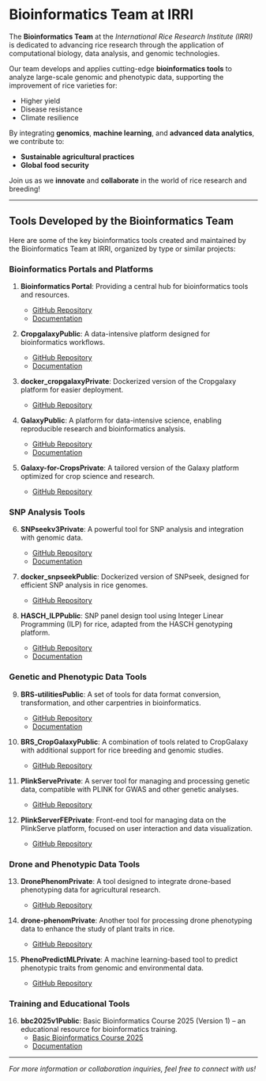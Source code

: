 # Bioinformatics Team at IRRI

The **Bioinformatics Team** at the *International Rice Research Institute (IRRI)* is dedicated to advancing rice research through the application of computational biology, data analysis, and genomic technologies.

Our team develops and applies cutting-edge **bioinformatics tools** to analyze large-scale genomic and phenotypic data, supporting the improvement of rice varieties for:
- Higher yield
- Disease resistance
- Climate resilience

By integrating **genomics**, **machine learning**, and **advanced data analytics**, we contribute to:
- **Sustainable agricultural practices**
- **Global food security**

Join us as we **innovate** and **collaborate** in the world of rice research and breeding!

---

## Tools Developed by the Bioinformatics Team

Here are some of the key bioinformatics tools created and maintained by the Bioinformatics Team at IRRI, organized by type or similar projects:

### **Bioinformatics Portals and Platforms**
1. **Bioinformatics Portal**: Providing a central hub for bioinformatics tools and resources.  
   - [GitHub Repository](https://github.com/irri/bioinfoPortalPublic)  
   - [Documentation](https://docs.irri.org/bioinfoPortalPublic)
  
2. **CropgalaxyPublic**: A data-intensive platform designed for bioinformatics workflows.  
   - [GitHub Repository](https://github.com/irri/CropgalaxyPublic)  
   - [Documentation](https://docs.irri.org/CropgalaxyPublic)
  
3. **docker_cropgalaxyPrivate**: Dockerized version of the Cropgalaxy platform for easier deployment.  
   - [GitHub Repository](https://github.com/irri/docker_cropgalaxyPrivate)

4. **GalaxyPublic**: A platform for data-intensive science, enabling reproducible research and bioinformatics analysis.  
   - [GitHub Repository](https://github.com/irri/GalaxyPublic)  
   - [Documentation](https://docs.irri.org/GalaxyPublic)

5. **Galaxy-for-CropsPrivate**: A tailored version of the Galaxy platform optimized for crop science and research.  
   - [GitHub Repository](https://github.com/irri/Galaxy-for-CropsPrivate)

### **SNP Analysis Tools**
6. **SNPseekv3Private**: A powerful tool for SNP analysis and integration with genomic data.  
   - [GitHub Repository](https://github.com/irri/SNPseekv3Private)  
   - [Documentation](https://docs.irri.org/SNPseekv3Private)

7. **docker_snpseekPublic**: Dockerized version of SNPseek, designed for efficient SNP analysis in rice genomes.  
   - [GitHub Repository](https://github.com/irri/docker_snpseekPublic)

8. **HASCH_ILPPublic**: SNP panel design tool using Integer Linear Programming (ILP) for rice, adapted from the HASCH genotyping platform.  
   - [GitHub Repository](https://github.com/irri/HASCH_ILPPublic)  
   - [Documentation](https://docs.irri.org/HASCH_ILPPublic)

### **Genetic and Phenotypic Data Tools**
9. **BRS-utilitiesPublic**: A set of tools for data format conversion, transformation, and other carpentries in bioinformatics.  
   - [GitHub Repository](https://github.com/irri/BRS-utilitiesPublic)  
   - [Documentation](https://docs.irri.org/BRS-utilitiesPublic)

10. **BRS_CropGalaxyPublic**: A combination of tools related to CropGalaxy with additional support for rice breeding and genomic studies.
    - [GitHub Repository](https://github.com/irri/BRS_CropGalaxyPublic)

11. **PlinkServePrivate**: A server tool for managing and processing genetic data, compatible with PLINK for GWAS and other genetic analyses.
      - [GitHub Repository](https://github.com/irri/PlinkServePrivate)

12. **PlinkServerFEPrivate**: Front-end tool for managing data on the PlinkServe platform, focused on user interaction and data visualization.
      - [GitHub Repository](https://github.com/irri/PlinkServerFEPrivate)

### **Drone and Phenotypic Data Tools**
13. **DronePhenomPrivate**: A tool designed to integrate drone-based phenotyping data for agricultural research.  
      - [GitHub Repository](https://github.com/irri/DronePhenomPrivate)

14. **drone-phenomPrivate**: Another tool for processing drone phenotyping data to enhance the study of plant traits in rice.  
      - [GitHub Repository](https://github.com/irri/drone-phenomPrivate)

15. **PhenoPredictMLPrivate**: A machine learning-based tool to predict phenotypic traits from genomic and environmental data.  
      - [GitHub Repository](https://github.com/irri/PhenoPredictMLPrivate)

### **Training and Educational Tools**
16. **bbc2025v1Public**: Basic Bioinformatics Course 2025 (Version 1) – an educational resource for bioinformatics training.  
      - [Basic Bioinformatics Course 2025](https://github.com/irri/bbc2025v1Public)  
      - [Documentation](https://docs.irri.org/bbc2025v1Public)

---

*For more information or collaboration inquiries, feel free to connect with us!*
